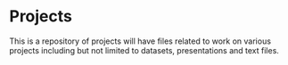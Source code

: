 # Projects
This is a repository of projects will have files related to work on various projects including but not limited to datasets, presentations and text files.
